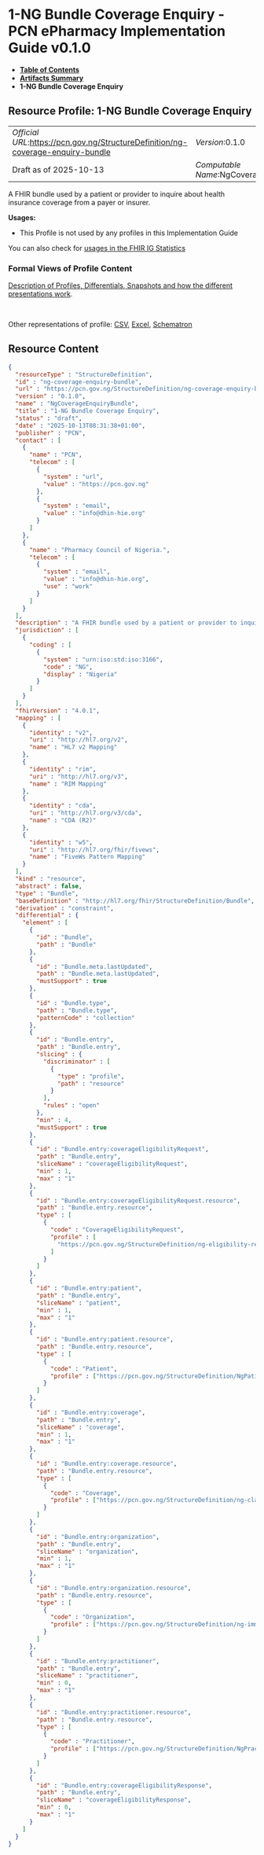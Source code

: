 # 1-NG Bundle Coverage Enquiry - PCN ePharmacy Implementation Guide v0.1.0

* [**Table of Contents**](toc.md)
* [**Artifacts Summary**](artifacts.md)
* **1-NG Bundle Coverage Enquiry**

## Resource Profile: 1-NG Bundle Coverage Enquiry 

| | |
| :--- | :--- |
| *Official URL*:https://pcn.gov.ng/StructureDefinition/ng-coverage-enquiry-bundle | *Version*:0.1.0 |
| Draft as of 2025-10-13 | *Computable Name*:NgCoverageEnquiryBundle |

 
A FHIR bundle used by a patient or provider to inquire about health insurance coverage from a payer or insurer. 

**Usages:**

* This Profile is not used by any profiles in this Implementation Guide

You can also check for [usages in the FHIR IG Statistics](https://packages2.fhir.org/xig/ePharmacyIG|current/StructureDefinition/ng-coverage-enquiry-bundle)

### Formal Views of Profile Content

 [Description of Profiles, Differentials, Snapshots and how the different presentations work](http://build.fhir.org/ig/FHIR/ig-guidance/readingIgs.html#structure-definitions). 

 

Other representations of profile: [CSV](StructureDefinition-ng-coverage-enquiry-bundle.csv), [Excel](StructureDefinition-ng-coverage-enquiry-bundle.xlsx), [Schematron](StructureDefinition-ng-coverage-enquiry-bundle.sch) 



## Resource Content

```json
{
  "resourceType" : "StructureDefinition",
  "id" : "ng-coverage-enquiry-bundle",
  "url" : "https://pcn.gov.ng/StructureDefinition/ng-coverage-enquiry-bundle",
  "version" : "0.1.0",
  "name" : "NgCoverageEnquiryBundle",
  "title" : "1-NG Bundle Coverage Enquiry",
  "status" : "draft",
  "date" : "2025-10-13T08:31:38+01:00",
  "publisher" : "PCN",
  "contact" : [
    {
      "name" : "PCN",
      "telecom" : [
        {
          "system" : "url",
          "value" : "https://pcn.gov.ng"
        },
        {
          "system" : "email",
          "value" : "info@dhin-hie.org"
        }
      ]
    },
    {
      "name" : "Pharmacy Council of Nigeria.",
      "telecom" : [
        {
          "system" : "email",
          "value" : "info@dhin-hie.org",
          "use" : "work"
        }
      ]
    }
  ],
  "description" : "A FHIR bundle used by a patient or provider to inquire about health insurance coverage from a payer or insurer.",
  "jurisdiction" : [
    {
      "coding" : [
        {
          "system" : "urn:iso:std:iso:3166",
          "code" : "NG",
          "display" : "Nigeria"
        }
      ]
    }
  ],
  "fhirVersion" : "4.0.1",
  "mapping" : [
    {
      "identity" : "v2",
      "uri" : "http://hl7.org/v2",
      "name" : "HL7 v2 Mapping"
    },
    {
      "identity" : "rim",
      "uri" : "http://hl7.org/v3",
      "name" : "RIM Mapping"
    },
    {
      "identity" : "cda",
      "uri" : "http://hl7.org/v3/cda",
      "name" : "CDA (R2)"
    },
    {
      "identity" : "w5",
      "uri" : "http://hl7.org/fhir/fivews",
      "name" : "FiveWs Pattern Mapping"
    }
  ],
  "kind" : "resource",
  "abstract" : false,
  "type" : "Bundle",
  "baseDefinition" : "http://hl7.org/fhir/StructureDefinition/Bundle",
  "derivation" : "constraint",
  "differential" : {
    "element" : [
      {
        "id" : "Bundle",
        "path" : "Bundle"
      },
      {
        "id" : "Bundle.meta.lastUpdated",
        "path" : "Bundle.meta.lastUpdated",
        "mustSupport" : true
      },
      {
        "id" : "Bundle.type",
        "path" : "Bundle.type",
        "patternCode" : "collection"
      },
      {
        "id" : "Bundle.entry",
        "path" : "Bundle.entry",
        "slicing" : {
          "discriminator" : [
            {
              "type" : "profile",
              "path" : "resource"
            }
          ],
          "rules" : "open"
        },
        "min" : 4,
        "mustSupport" : true
      },
      {
        "id" : "Bundle.entry:coverageEligibilityRequest",
        "path" : "Bundle.entry",
        "sliceName" : "coverageEligibilityRequest",
        "min" : 1,
        "max" : "1"
      },
      {
        "id" : "Bundle.entry:coverageEligibilityRequest.resource",
        "path" : "Bundle.entry.resource",
        "type" : [
          {
            "code" : "CoverageEligibilityRequest",
            "profile" : [
              "https://pcn.gov.ng/StructureDefinition/ng-eligibility-request"
            ]
          }
        ]
      },
      {
        "id" : "Bundle.entry:patient",
        "path" : "Bundle.entry",
        "sliceName" : "patient",
        "min" : 1,
        "max" : "1"
      },
      {
        "id" : "Bundle.entry:patient.resource",
        "path" : "Bundle.entry.resource",
        "type" : [
          {
            "code" : "Patient",
            "profile" : ["https://pcn.gov.ng/StructureDefinition/NgPatient"]
          }
        ]
      },
      {
        "id" : "Bundle.entry:coverage",
        "path" : "Bundle.entry",
        "sliceName" : "coverage",
        "min" : 1,
        "max" : "1"
      },
      {
        "id" : "Bundle.entry:coverage.resource",
        "path" : "Bundle.entry.resource",
        "type" : [
          {
            "code" : "Coverage",
            "profile" : ["https://pcn.gov.ng/StructureDefinition/ng-claim-coverage"]
          }
        ]
      },
      {
        "id" : "Bundle.entry:organization",
        "path" : "Bundle.entry",
        "sliceName" : "organization",
        "min" : 1,
        "max" : "1"
      },
      {
        "id" : "Bundle.entry:organization.resource",
        "path" : "Bundle.entry.resource",
        "type" : [
          {
            "code" : "Organization",
            "profile" : ["https://pcn.gov.ng/StructureDefinition/ng-imm-organization"]
          }
        ]
      },
      {
        "id" : "Bundle.entry:practitioner",
        "path" : "Bundle.entry",
        "sliceName" : "practitioner",
        "min" : 0,
        "max" : "1"
      },
      {
        "id" : "Bundle.entry:practitioner.resource",
        "path" : "Bundle.entry.resource",
        "type" : [
          {
            "code" : "Practitioner",
            "profile" : ["https://pcn.gov.ng/StructureDefinition/NgPractitioner"]
          }
        ]
      },
      {
        "id" : "Bundle.entry:coverageEligibilityResponse",
        "path" : "Bundle.entry",
        "sliceName" : "coverageEligibilityResponse",
        "min" : 0,
        "max" : "1"
      }
    ]
  }
}

```
